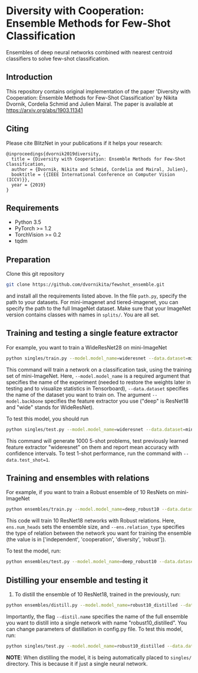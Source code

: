 # Diversity with Cooperation: Ensemble Methods for Few-Shot Classification

Ensembles of deep neural networks combined with nearest centroid classifiers to
solve few-shot classification. 

## Introduction
This repository contains original implementation of the paper 'Diversity with Cooperation: Ensemble Methods for Few-Shot Classification' by Nikita Dvornik, Cordelia Schmid and Julien Mairal.
The paper is available at https://arxiv.org/abs/1903.11341

## Citing
Please cite BlitzNet in your publications if it helps your research:

    @inproceedings{dvornik2019diversity,
      title = {Diversity with Cooperation: Ensemble Methods for Few-Shot Classification,
      author = {Dvornik, Nikita and Schmid, Cordelia and Mairal, Julien},
      booktitle = {{IEEE International Conference on Computer Vision (ICCV)}},
      year = {2019}
    }

## Requirements
* Python 3.5
* PyTorch >= 1.2
* TorchVision >= 0.2
* tqdm

## Preparation
Clone this git repository
```sh
git clone https://github.com/dvornikita/fewshot_ensemble.git
```
and install all the requirements listed above.
In the file `path.py`, specify the path to your datasets. For mini-imagenet and tiered-imagenet, you can specify the path to the full ImageNet dataset. Make sure that your ImageNet version contains classes with names in `splits/`.
You are all set.

## Training and testing a single feature extractor
For example, you want to train a WideResNet28 on mini-ImageNet
```sh
python singles/train.py --model.model_name=wideresnet --data.dataset=mini_imagenet --model.backbone=wide 
```
This command will train a network on a classification task, using the training set of mini-ImageNet.
Here, `--model.model_name` is a required argument that specifies the name of the experiment (needed to restore the weights later in testing and to visualize statistics in Tensorboard), `--data.dataset` specifies the name of the dataset you want to train on. The argument `--model.backbone` specifies the feature extractor you use ("deep" is ResNet18 and "wide" stands for WideResNet). 

To test this model, you should run
```sh
python singles/test.py --model.model_name=wideresnet --data.dataset=mini_imagenet --model.backbone=wide --data.test_shot=5
```
This command will generate 1000 5-shot problems, test previously learned feature extractor "wideresnet" on them and report mean accuracy with confidence intervals. To test 1-shot performance, run the command with `--data.test_shot=1`.

## Training and ensembles with relations
For example, if you want to train a Robust ensemble of 10 ResNets on mini-ImageNet
```sh
python ensembles/train.py --model.model_name=deep_robust10 --data.dataset=mini_imagenet --model.backbone=deep --ens.num_heads=10 --ens.relation_type=robust
```
This code will train 10 ResNet18 networks with Robust relations. Here, `ens.num_heads` sets the ensemble size, and `--ens.relation_type` specifies the type of relation between the network you want for training the ensemble (the value is in ['independent', 'cooperation', 'diversity', 'robust']).

To test the model, run:
```sh
python ensembles/test.py --model.model_name=deep_robust10 --data.dataset=mini_imagenet --model.backbone=deep --ens.num_heads=10 --data.test_shot=5
```

## Distilling your ensemble and testing it
1. To distill the ensemble of 10 ResNet18, trained in the previously, run:
```sh
python ensembles/distill.py --model.model_name=robust10_distilled --data.dataset=mini_imagenet --model.backbone=deep --ens.num_heads=10 --distil.name=deep_robust10
```
Importantly, the flag `--distil.name` specifies the name of the full ensemble you want to distill into a single network with name "robust10_distilled". You can change parameters of distillation in config.py file.
To test this model, run:
```sh
python singles/test.py --model.model_name=robust10_distilled --data.dataset=mini_imagenet --model.backbone=wide --data.test_shot=5
```
    
__NOTE__: When distilling the model, it is being automatically placed to `singles/` directory. This is because it if just a single neural network.
